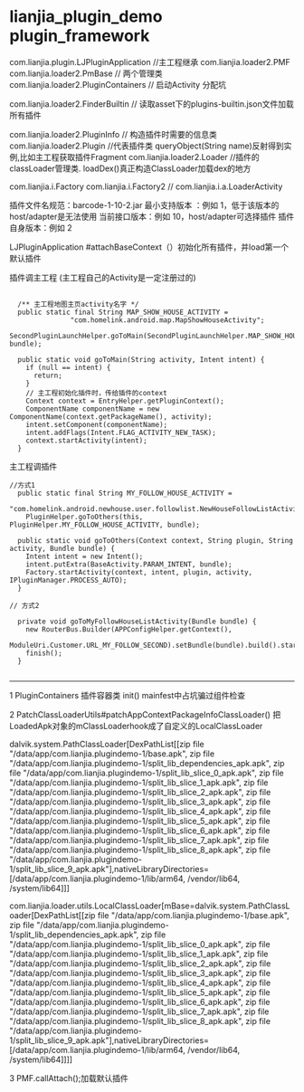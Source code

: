 
# lianjia_plugin_demo  plugin_framework

com.lianjia.plugin.LJPluginApplication //主工程继承
com.lianjia.loader2.PMF
com.lianjia.loader2.PmBase // 两个管理类
com.lianjia.loader2.PluginContainers // 启动Activity 分配坑

com.lianjia.loader2.FinderBuiltin // 读取asset下的plugins-builtin.json文件加载所有插件

com.lianjia.loader2.PluginInfo // 构造插件时需要的信息类
com.lianjia.loader2.Plugin  //代表插件类  queryObject(String name)反射得到实例,比如主工程获取插件Fragment
com.lianjia.loader2.Loader  //插件的classLoader管理类. loadDex()真正构造ClassLoader加载dex的地方


com.lianjia.i.Factory
com.lianjia.i.Factory2 // 
com.lianjia.i.a.LoaderActivity


插件文件名规范：barcode-1-10-2.jar
最小支持版本 ：例如 1，低于该版本的host/adapter是无法使用
当前接口版本：例如 10，host/adapter可选择插件
插件自身版本：例如 2

LJPluginApplication #attachBaseContext（）初始化所有插件，并load第一个默认插件

插件调主工程 (主工程自己的Activity是一定注册过的)
```

  /** 主工程地图主页activity名字 */
  public static final String MAP_SHOW_HOUSE_ACTIVITY =  
               "com.homelink.android.map.MapShowHouseActivity";
   SecondPluginLaunchHelper.goToMain(SecondPluginLaunchHelper.MAP_SHOW_HOUSE_ACTIVITY, bundle);

  public static void goToMain(String activity, Intent intent) {
    if (null == intent) {
      return;
    }
    // 主工程初始化插件时，传给插件的context
    Context context = EntryHelper.getPluginContext();
    ComponentName componentName = new ComponentName(context.getPackageName(), activity);
    intent.setComponent(componentName);
    intent.addFlags(Intent.FLAG_ACTIVITY_NEW_TASK);
    context.startActivity(intent);
  }
```

主工程调插件
```
//方式1
  public static final String MY_FOLLOW_HOUSE_ACTIVITY =     
        "com.homelink.android.newhouse.user.followlist.NewHouseFollowListActivity";
    PluginHelper.goToOthers(this, PluginHelper.MY_FOLLOW_HOUSE_ACTIVITY, bundle);

  public static void goToOthers(Context context, String plugin, String activity, Bundle bundle) {
    Intent intent = new Intent();
    intent.putExtra(BaseActivity.PARAM_INTENT, bundle);
    Factory.startActivity(context, intent, plugin, activity, IPluginManager.PROCESS_AUTO);
  }

// 方式2

  private void goToMyFollowHouseListActivity(Bundle bundle) {
    new RouterBus.Builder(APPConfigHelper.getContext(),
        ModuleUri.Customer.URL_MY_FOLLOW_SECOND).setBundle(bundle).build().startActivity();
    finish();
  }


```



----
1 PluginContainers 插件容器类
init() mainfest中占坑骗过组件检查

2 PatchClassLoaderUtils#patchAppContextPackageInfoClassLoader() 
把LoadedApk对象的mClassLoaderhook成了自定义的LocalClassLoader

dalvik.system.PathClassLoader[DexPathList[[zip file "/data/app/com.lianjia.plugindemo-1/base.apk", zip file "/data/app/com.lianjia.plugindemo-1/split_lib_dependencies_apk.apk", zip file "/data/app/com.lianjia.plugindemo-1/split_lib_slice_0_apk.apk", zip file "/data/app/com.lianjia.plugindemo-1/split_lib_slice_1_apk.apk", zip file "/data/app/com.lianjia.plugindemo-1/split_lib_slice_2_apk.apk", zip file "/data/app/com.lianjia.plugindemo-1/split_lib_slice_3_apk.apk", zip file "/data/app/com.lianjia.plugindemo-1/split_lib_slice_4_apk.apk", zip file "/data/app/com.lianjia.plugindemo-1/split_lib_slice_5_apk.apk", zip file "/data/app/com.lianjia.plugindemo-1/split_lib_slice_6_apk.apk", zip file "/data/app/com.lianjia.plugindemo-1/split_lib_slice_7_apk.apk", zip file "/data/app/com.lianjia.plugindemo-1/split_lib_slice_8_apk.apk", zip file "/data/app/com.lianjia.plugindemo-1/split_lib_slice_9_apk.apk"],nativeLibraryDirectories=[/data/app/com.lianjia.plugindemo-1/lib/arm64, /vendor/lib64, /system/lib64]]]


com.lianjia.loader.utils.LocalClassLoader[mBase=dalvik.system.PathClassLoader[DexPathList[[zip file "/data/app/com.lianjia.plugindemo-1/base.apk", zip file "/data/app/com.lianjia.plugindemo-1/split_lib_dependencies_apk.apk", zip file "/data/app/com.lianjia.plugindemo-1/split_lib_slice_0_apk.apk", zip file "/data/app/com.lianjia.plugindemo-1/split_lib_slice_1_apk.apk", zip file "/data/app/com.lianjia.plugindemo-1/split_lib_slice_2_apk.apk", zip file "/data/app/com.lianjia.plugindemo-1/split_lib_slice_3_apk.apk", zip file "/data/app/com.lianjia.plugindemo-1/split_lib_slice_4_apk.apk", zip file "/data/app/com.lianjia.plugindemo-1/split_lib_slice_5_apk.apk", zip file "/data/app/com.lianjia.plugindemo-1/split_lib_slice_6_apk.apk", zip file "/data/app/com.lianjia.plugindemo-1/split_lib_slice_7_apk.apk", zip file "/data/app/com.lianjia.plugindemo-1/split_lib_slice_8_apk.apk", zip file "/data/app/com.lianjia.plugindemo-1/split_lib_slice_9_apk.apk"],nativeLibraryDirectories=[/data/app/com.lianjia.plugindemo-1/lib/arm64, /vendor/lib64, /system/lib64]]]]

3 PMF.callAttach();加载默认插件
